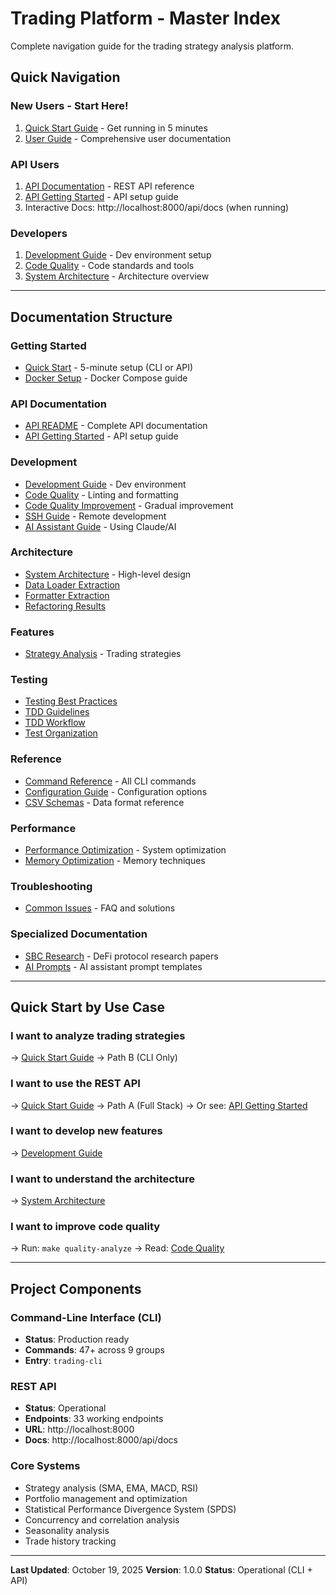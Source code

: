# Trading Platform - Master Index

Complete navigation guide for the trading strategy analysis platform.

## Quick Navigation

### New Users - Start Here!

1. [Quick Start Guide](docs/getting-started/QUICK_START.md) - Get running in 5 minutes
2. [User Guide](docs/USER_GUIDE.md) - Comprehensive user documentation

### API Users

1. [API Documentation](docs/api/README.md) - REST API reference
2. [API Getting Started](docs/api/GETTING_STARTED.md) - API setup guide
3. Interactive Docs: http://localhost:8000/api/docs (when running)

### Developers

1. [Development Guide](docs/development/DEVELOPMENT_GUIDE.md) - Dev environment setup
2. [Code Quality](docs/development/CODE_QUALITY.md) - Code standards and tools
3. [System Architecture](docs/architecture/SYSTEM_ARCHITECTURE.md) - Architecture overview

---

## Documentation Structure

### Getting Started

- [Quick Start](docs/getting-started/QUICK_START.md) - 5-minute setup (CLI or API)
- [Docker Setup](docs/getting-started/DOCKER_SETUP.md) - Docker Compose guide

### API Documentation

- [API README](docs/api/README.md) - Complete API documentation
- [API Getting Started](docs/api/GETTING_STARTED.md) - API setup guide

### Development

- [Development Guide](docs/development/DEVELOPMENT_GUIDE.md) - Dev environment
- [Code Quality](docs/development/CODE_QUALITY.md) - Linting and formatting
- [Code Quality Improvement](docs/development/CODE_QUALITY_IMPROVEMENT.md) - Gradual improvement
- [SSH Guide](docs/development/SSH_GUIDE.md) - Remote development
- [AI Assistant Guide](docs/development/AI_ASSISTANT_GUIDE.md) - Using Claude/AI

### Architecture

- [System Architecture](docs/architecture/SYSTEM_ARCHITECTURE.md) - High-level design
- [Data Loader Extraction](docs/architecture/data_loader_extraction_summary.md)
- [Formatter Extraction](docs/architecture/formatter_extraction_summary.md)
- [Refactoring Results](docs/architecture/refactoring_integration_test_results.md)

### Features

- [Strategy Analysis](docs/features/STRATEGY_ANALYSIS.md) - Trading strategies

### Testing

- [Testing Best Practices](docs/testing/TESTING_BEST_PRACTICES.md)
- [TDD Guidelines](docs/testing/TDD_GUIDELINES.md)
- [TDD Workflow](docs/testing/DEVELOPER_TDD_WORKFLOW.md)
- [Test Organization](docs/testing/TEST_ORGANIZATION.md)

### Reference

- [Command Reference](docs/reference/COMMAND_REFERENCE.md) - All CLI commands
- [Configuration Guide](docs/CONFIGURATION_GUIDE.md) - Configuration options
- [CSV Schemas](docs/csv_schemas.md) - Data format reference

### Performance

- [Performance Optimization](docs/PERFORMANCE_OPTIMIZATION_GUIDE.md) - System optimization
- [Memory Optimization](docs/memory_optimization_examples.md) - Memory techniques

### Troubleshooting

- [Common Issues](docs/troubleshooting/COMMON_ISSUES.md) - FAQ and solutions

### Specialized Documentation

- [SBC Research](docs/research/sbc/) - DeFi protocol research papers
- [AI Prompts](docs/ai/prompts/) - AI assistant prompt templates

---

## Quick Start by Use Case

### I want to analyze trading strategies

→ [Quick Start Guide](docs/getting-started/QUICK_START.md) → Path B (CLI Only)

### I want to use the REST API

→ [Quick Start Guide](docs/getting-started/QUICK_START.md) → Path A (Full Stack)
→ Or see: [API Getting Started](docs/api/GETTING_STARTED.md)

### I want to develop new features

→ [Development Guide](docs/development/DEVELOPMENT_GUIDE.md)

### I want to understand the architecture

→ [System Architecture](docs/architecture/SYSTEM_ARCHITECTURE.md)

### I want to improve code quality

→ Run: `make quality-analyze`
→ Read: [Code Quality](docs/development/CODE_QUALITY.md)

---

## Project Components

### Command-Line Interface (CLI)

- **Status**: Production ready
- **Commands**: 47+ across 9 groups
- **Entry**: `trading-cli`

### REST API

- **Status**: Operational
- **Endpoints**: 33 working endpoints
- **URL**: http://localhost:8000
- **Docs**: http://localhost:8000/api/docs

### Core Systems

- Strategy analysis (SMA, EMA, MACD, RSI)
- Portfolio management and optimization
- Statistical Performance Divergence System (SPDS)
- Concurrency and correlation analysis
- Seasonality analysis
- Trade history tracking

---

**Last Updated**: October 19, 2025
**Version**: 1.0.0
**Status**: Operational (CLI + API)
